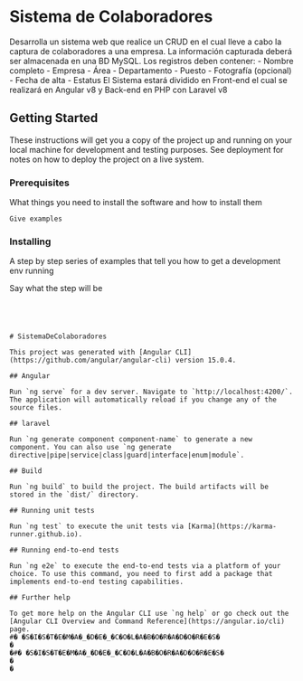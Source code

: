 # Sistema de Colaboradores

<p>Desarrolla un sistema web que realice un CRUD en el cual lleve a cabo la captura de 
colaboradores a una empresa.
La información capturada deberá ser almacenada en una BD MySQL. 
Los registros deben contener:
- Nombre completo
- Empresa
- Área
- Departamento
- Puesto
- Fotografía (opcional)
- Fecha de alta
- Estatus
El Sistema estará dividido en Front-end el cual se realizará en Angular v8 y Back-end en PHP
con Laravel v8</p>


## Getting Started

These instructions will get you a copy of the project up and running on your local machine for development and testing purposes. See deployment for notes on how to deploy the project on a live system.

### Prerequisites

What things you need to install the software and how to install them

```
Give examples
```

### Installing

A step by step series of examples that tell you how to get a development env running

Say what the step will be

```




# SistemaDeColaboradores

This project was generated with [Angular CLI](https://github.com/angular/angular-cli) version 15.0.4.

## Angular

Run `ng serve` for a dev server. Navigate to `http://localhost:4200/`. The application will automatically reload if you change any of the source files.

## laravel

Run `ng generate component component-name` to generate a new component. You can also use `ng generate directive|pipe|service|class|guard|interface|enum|module`.

## Build

Run `ng build` to build the project. The build artifacts will be stored in the `dist/` directory.

## Running unit tests

Run `ng test` to execute the unit tests via [Karma](https://karma-runner.github.io).

## Running end-to-end tests

Run `ng e2e` to execute the end-to-end tests via a platform of your choice. To use this command, you need to first add a package that implements end-to-end testing capabilities.

## Further help

To get more help on the Angular CLI use `ng help` or go check out the [Angular CLI Overview and Command Reference](https://angular.io/cli) page.
#� �S�I�S�T�E�M�A�_�D�E�_�C�O�L�A�B�O�R�A�D�O�R�E�S�
�
�#� �S�I�S�T�E�M�A�_�D�E�_�C�O�L�A�B�O�R�A�D�O�R�E�S�
�
�
